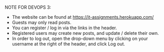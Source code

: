 NOTE FOR DEVOPS 3:
- The website can be found at https://it-assignments.herokuapp.com/
- Guests may only read posts.
- You can register / log in via the links in the header.
- Registered users may create new posts, and update / delete their own.
- In order to log out, open the drop-down menu by clicking on your username at the right of the header, and click Log out.

